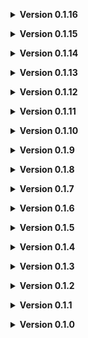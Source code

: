 **<details><summary>Version 0.1.16</summary>**

* Changed "all", "custom", "modded", and "vanilla" configMoons to use dynamicLevelTagsList which should fixing the interior spawning on Custom moons
* More art details
* Reduced the dungeon main path length and branching lengths a bit
* Detecting teleports out of water and stopping the water splashing behavior when noticed
* Added radar rendering blockers on hallway blockers and to mask out 4 way and labyrinth non-traversable areas

</details>

**<details><summary>Version 0.1.15</summary>**

* Truss details added to all large rooms
* Details pass in locker rooms
* Connections will now be generated between rooms more often
* General generation tweaking based on feedback and testing

</details>

**<details><summary>Version 0.1.14</summary>**

* Updated LLL dependency to 1.1.6
* Minimum value of MaxGenerationScale set to 1.0
* Added a Nav mesh obstacle component with carve to all tile blockers just in case two rooms are close enough that nav mesh would be generated between them

</details>

**<details><summary>Version 0.1.13</summary>**

* Wet floor sign scrap
* Bathrooms
* Pool Area art and design pass
* New Labyrinth tunnel room type

</details>

**<details><summary>Version 0.1.12</summary>**

* Pool Rooms will now defer to Lethal Level Loaders moon configuration by default (generateAutomaticConfigurationOptions). You can turn this off by setting UsePoolRoomsMoonsConfig to true.
* Pool Rooms configuration now supports "Custom" moons. You can still name them individually if you choose but you can include "Custom:100" for example in the comma sep list and it will tell Lethal Level Loader to add all custom moons with a weight of 100. The "All" identifier has had "Custom" added to it as well so by default the mod adds all vanilla moons and now all custom moons.

</details>

**<details><summary>Version 0.1.11</summary>**

* Hopeful fix for the incompatibility with LethalThings (Index out of range exception)
* Added tuning for the Interiors custom scrap. Can now set each scraps weight, if it shows up at all, and if it should show up in all maps not just PoolRooms

</details>

**<details><summary>Version 0.1.10</summary>**

* Added a bit of extra room depth to the entrance outward from the entrance door so other rooms wont be generated on the other side of the entrance door
* All prefabs are now setup to be fixed by LethalLevelLoader instead of my own scripts, not including RandomMapObject spawners
* Improvements to level weight parsing from config
* Dungeon fire escape counts are handled by LethalLevelLoader now
* Improvements to setting up item groups for scrap and adding the custom items

</details>

**<details><summary>Version 0.1.9</summary>**

* Setting Dungeon min / max to default clamped 1.0 to 2.5 respectively.

</details>

**<details><summary>Version 0.1.8</summary>**

* Fixed sounds playing everywhere

</details>

**<details><summary>Version 0.1.7</summary>**

* Fixed splashing sounds playing outside of the facility if teleporting from a fire escape while standing in water
* Reduced the volume on splashing sounds
* Fixed fire escape teleport triggers not properly aligned to the doors
* Added controlling the Min and Max scale applied to the dungeon generation. Defaults to 1.0

</details>

**<details><summary>Version 0.1.6</summary>**

* Hopeful fix for the console spam

</details>

**<details><summary>Version 0.1.5</summary>**

* Fix for incorrect LethalLevelLoader version in the manifest

</details>

**<details><summary>Version 0.1.4</summary>**

* Thunderstore Release

</details>

**<details><summary>Version 0.1.3</summary>**

* Initial Thunderstore release
* Now using Lethal Level Loader
* Highly customizable settings for which moons to show Pool Rooms
* First appearance dungeon music
* General Tweaks and fixes

</details>

**<details><summary>Version 0.1.2</summary>**

* Sauna room end cap room will show up off of locker rooms
* The apparatus room will always have doors to it giving an even higher chance of a locked door
* More tweaks to the generation

</details>

**<details><summary>Version 0.1.1</summary>**

* Pit fall / Mechanical room now has geometry and a proper skill testing jump to make. No textures yet but they are coming.
* General tuning to try and push the fire exit more into the level

</details>

**<details><summary>Version 0.1.0</summary>**

* The plugin has reached a pretty far stage of development and just needs polish now.
* Added player water interaction. As the player moves through water rooms they make splashes and wading sounds and particles to show their movement.
* Numerous bug fixes and improvements during testing
* Added lockers to blocked paths in the pump room. The room itself is getting an art pass next.

</details>
